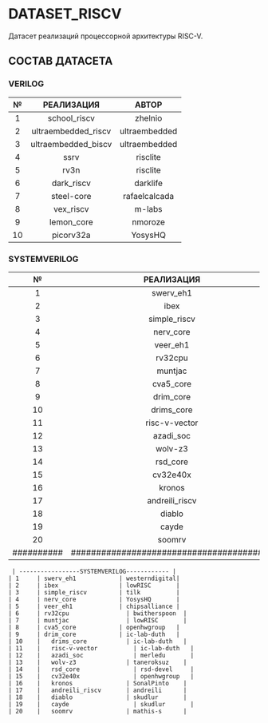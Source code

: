 # DATASET_RISCV
Датасет реализаций процессорной архитектуры RISC-V.
## СОСТАВ ДАТАСЕТА
### VERILOG
| №                | РЕАЛИЗАЦИЯ          | АВТОР                                   |
|:-------------------------:|:--------------------:|:----------------------------------------------:|
| 1             | school_riscv                  | zhelnio    |
| 2               | ultraembedded_riscv                  | ultraembedded         |
| 3           | ultraembedded_biscv                  | ultraembedded          |
| 4        | ssrv                  | risclite                 |
| 5       | rv3n                  | risclite             |
| 6        | dark_riscv                  | darklife        |
| 7    | steel-core                  | rafaelcalcada       |
| 8 | vex_riscv                  | m-labs          |
| 9           | lemon_core                  | nmoroze       |
| 10         | picorv32a                  | YosysHQ                |
### SYSTEMVERILOG
| №                | РЕАЛИЗАЦИЯ          | АВТОР                                   |
|:-------------------------:|:--------------------:|:----------------------------------------------:|
| 1             | swerv_eh1                  | westerndigital    |
| 2               | ibex                  | lowRISC         |
| 3           | simple_riscv                  | tilk          |
| 4        | nerv_core                  | YosysHQ                 |
| 5       | veer_eh1                  | chipsalliance             |
| 6        | rv32cpu                  | bwitherspoon        |
| 7    | muntjac                  | lowRISC       |
| 8 | cva5_core                  | openhwgroup         |
| 9           | drim_core                  | ic-lab-duth       |
| 10         | drims_core                | ic-lab-duth                |
| 11         | risc-v-vector                 | ic-lab-duth                |
| 12         | azadi_soc                 | merledu                 |
| 13         | wolv-z3                 | taneroksuz                |
| 14         | rsd_core                 | rsd-devel              |
| 15         | cv32e40x                 | openhwgroup                |
| 16         | kronos                 | SonalPinto                |
| 17         | andreili_riscv                 | andreili                 |
| 18         | diablo                 | skudlur                |
| 19         | cayde                 | skudlur                |
| 20        | soomrv                 | mathis-s                |
| ########## | ######################################## | ######################################## |


 	 | -----------------SYSTEMVERILOG------------ |
	| 1		| swerv_eh1	           | westerndigital|
	| 2		| ibex	               | lowRISC       |
	| 3		| simple_riscv	       | tilk          |
	| 4		| nerv_core	           | YosysHQ       |
	| 5		| veer_eh1	           | chipsalliance |
	| 6		| rv32cpu	             | bwitherspoon  |
	| 7		| muntjac	             | lowRISC       |
	| 8		| cva5_core	           | openhwgroup   |
	| 9		| drim_core	           | ic-lab-duth   |
	| 10	|	drims_core	         | ic-lab-duth   |
	| 11	|	risc-v-vector	       | ic-lab-duth   |
	| 12	|	azadi_soc	           | merledu       |
	| 13	|	wolv-z3	             | taneroksuz    |
	| 14	|	rsd_core	           | rsd-devel     |
	| 15	|	cv32e40x	           | openhwgroup   |
	| 16	|	kronos	             | SonalPinto    |
	| 17	|	andreili_riscv	     | andreili      |
	| 18	|	diablo	             | skudlur       | 
	| 19	|	cayde	               | skudlur       | 
	| 20	|	soomrv	             | mathis-s      |
